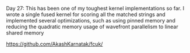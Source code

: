 Day 27:
This has been one of my toughest kernel implementations so far. I wrote a single fused kernel for scoring all the matched strings and implemented several optimizations, such as using pinned memory and reducing the quadratic memory usage of wavefront parallelism to linear shared memory

https://github.com/AkashKarnatak/fcuk/
